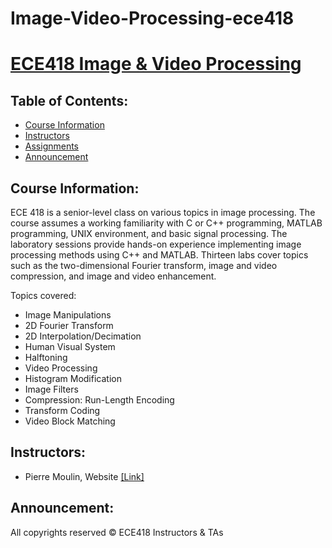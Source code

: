 # Image-Video-Processing-ece418

# [ECE418 Image & Video Processing](https://courses.engr.illinois.edu/ece418/sp2018/labs.html)

## Table of Contents:

* [Course Information](#course-information)
* [Instructors](#instructors)
* [Assignments](#assignments)
* [Announcement](#announcement)


## Course Information:
ECE 418 is a senior-level class on various topics in image processing. The course assumes a working familiarity with C or C++ programming, MATLAB programming, UNIX environment, and basic signal processing.
The laboratory sessions provide hands-on experience implementing image processing methods using C++ and MATLAB. Thirteen labs cover topics such as the two-dimensional Fourier transform, image and video compression, and image and video enhancement.

Topics covered:

- Image Manipulations
- 2D Fourier Transform
- 2D Interpolation/Decimation
- Human Visual System
- Halftoning
- Video Processing
- Histogram Modification
- Image Filters
- Compression: Run-Length Encoding
- Transform Coding
- Video Block Matching

## Instructors:
- Pierre Moulin, Website [[Link]](http://www.ifp.illinois.edu/~moulin/)

## Announcement:
All copyrights reserved © ECE418 Instructors & TAs
